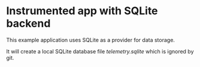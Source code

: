 # Instrumented app with SQLite backend

This example application uses SQLite as a provider for data storage.

It will create a local SQLite database file _telemetry.sqlite_ which is ignored by git.
